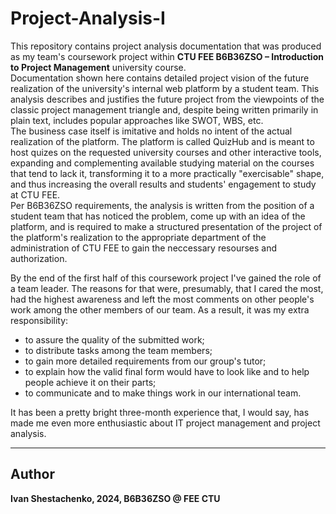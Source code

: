 # Project-Analysis-I

This repository contains project analysis documentation that was produced as my team's coursework project
within **CTU FEE B6B36ZSO – Introduction to Project Management** university course.    
Documentation shown here contains detailed project vision of the future realization of the university's internal
web platform by a student team. This analysis describes and justifies the future project from the viewpoints of the classic project
management triangle and, despite being written primarily in plain text, includes popular approaches like SWOT, WBS, etc.  
The business case itself is imitative and holds no intent of the actual realization of the platform. The platform is called QuizHub and is
meant to host quizes on the requested university courses and other interactive tools, expanding and complementing available studying material
on the courses that tend to lack it, transforming it to a more practically "exercisable" shape, and thus increasing the overall results and students' engagement to study at CTU FEE.  
Per B6B36ZSO requirements, the analysis is written from the position of a student team that has noticed the problem, come up with an idea of the platform, and is required to make a structured presentation of the project of the platform's realization to the appropriate department of the administration of CTU FEE to gain the neccessary resourses and authorization.


By the end of the first half of this coursework project I've gained the role of a team leader. The reasons for that were, presumably, that I cared the most, had the highest awareness and left the most comments on other people's work among the other members of our team. As a result, it was my extra responsibility:
- to assure the quality of the submitted work;
- to distribute tasks among the team members;
- to gain more detailed requirements from our group's tutor;
- to explain how the valid final form would have to look like and to help people achieve it on their parts;
- to communicate and to make things work in our international team.


It has been a pretty bright three-month experience that, I would say, has made me even more enthusiastic about IT project management and project analysis.

---

## Author

**Ivan Shestachenko, 2024, B6B36ZSO @ FEE CTU**
